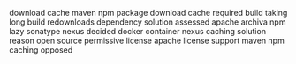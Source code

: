 download cache maven npm package download cache required build taking long build redownloads dependency solution assessed apache archiva npm lazy sonatype nexus decided docker container nexus caching solution reason open source permissive license apache license support maven npm caching opposed